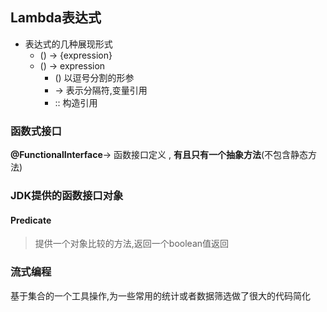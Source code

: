 ## Lambda表达式

- 表达式的几种展现形式
  - () -> {expression}
  - () -> expression
    - () 以逗号分割的形参
    - -> 表示分隔符,变量引用
    - :: 构造引用



### 函数式接口

**@FunctionalInterface**-> 函数接口定义 , **有且只有一个抽象方法**(不包含静态方法)





### JDK提供的函数接口对象



####  Predicate

> 提供一个对象比较的方法,返回一个boolean值返回





### 流式编程

基于集合的一个工具操作,为一些常用的统计或者数据筛选做了很大的代码简化

